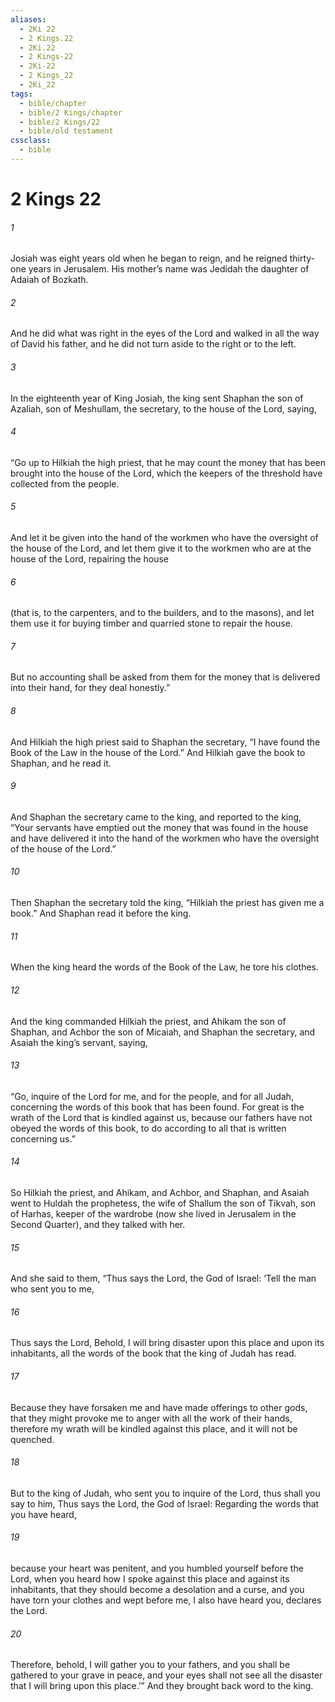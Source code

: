 ```yaml
---
aliases:
  - 2Ki 22
  - 2 Kings.22
  - 2Ki.22
  - 2 Kings-22
  - 2Ki-22
  - 2 Kings_22
  - 2Ki_22
tags:
  - bible/chapter
  - bible/2 Kings/chapter
  - bible/2 Kings/22
  - bible/old testament
cssclass:
  - bible
---
```


# 2 Kings 22

###### 1
Josiah was eight years old when he began to reign, and he reigned thirty-one years in Jerusalem. His mother’s name was Jedidah the daughter of Adaiah of Bozkath.
###### 2
And he did what was right in the eyes of the Lord and walked in all the way of David his father, and he did not turn aside to the right or to the left.
###### 3
In the eighteenth year of King Josiah, the king sent Shaphan the son of Azaliah, son of Meshullam, the secretary, to the house of the Lord, saying,
###### 4
“Go up to Hilkiah the high priest, that he may count the money that has been brought into the house of the Lord, which the keepers of the threshold have collected from the people.
###### 5
And let it be given into the hand of the workmen who have the oversight of the house of the Lord, and let them give it to the workmen who are at the house of the Lord, repairing the house
###### 6
(that is, to the carpenters, and to the builders, and to the masons), and let them use it for buying timber and quarried stone to repair the house.
###### 7
But no accounting shall be asked from them for the money that is delivered into their hand, for they deal honestly.”
###### 8
And Hilkiah the high priest said to Shaphan the secretary, “I have found the Book of the Law in the house of the Lord.” And Hilkiah gave the book to Shaphan, and he read it.
###### 9
And Shaphan the secretary came to the king, and reported to the king, “Your servants have emptied out the money that was found in the house and have delivered it into the hand of the workmen who have the oversight of the house of the Lord.”
###### 10
Then Shaphan the secretary told the king, “Hilkiah the priest has given me a book.” And Shaphan read it before the king.
###### 11
When the king heard the words of the Book of the Law, he tore his clothes.
###### 12
And the king commanded Hilkiah the priest, and Ahikam the son of Shaphan, and Achbor the son of Micaiah, and Shaphan the secretary, and Asaiah the king’s servant, saying,
###### 13
“Go, inquire of the Lord for me, and for the people, and for all Judah, concerning the words of this book that has been found. For great is the wrath of the Lord that is kindled against us, because our fathers have not obeyed the words of this book, to do according to all that is written concerning us.”
###### 14
So Hilkiah the priest, and Ahikam, and Achbor, and Shaphan, and Asaiah went to Huldah the prophetess, the wife of Shallum the son of Tikvah, son of Harhas, keeper of the wardrobe (now she lived in Jerusalem in the Second Quarter), and they talked with her.
###### 15
And she said to them, “Thus says the Lord, the God of Israel: ‘Tell the man who sent you to me,
###### 16
Thus says the Lord, Behold, I will bring disaster upon this place and upon its inhabitants, all the words of the book that the king of Judah has read.
###### 17
Because they have forsaken me and have made offerings to other gods, that they might provoke me to anger with all the work of their hands, therefore my wrath will be kindled against this place, and it will not be quenched.
###### 18
But to the king of Judah, who sent you to inquire of the Lord, thus shall you say to him, Thus says the Lord, the God of Israel: Regarding the words that you have heard,
###### 19
because your heart was penitent, and you humbled yourself before the Lord, when you heard how I spoke against this place and against its inhabitants, that they should become a desolation and a curse, and you have torn your clothes and wept before me, I also have heard you, declares the Lord.
###### 20
Therefore, behold, I will gather you to your fathers, and you shall be gathered to your grave in peace, and your eyes shall not see all the disaster that I will bring upon this place.’” And they brought back word to the king.


